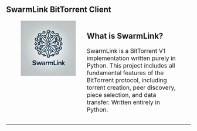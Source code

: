 ## SwarmLink BitTorrent Client

<style>
  .container {
    display: flex;
    align-items: flex-start;
  }
  .container img {
    width: 150px;
    margin-right: 20px;
  }
  .container .text {
    margin-left: 10px;
  }
  .container .text p {
    font-size: 16px;
  }
</style>

<figure class="container">
  <img src="Documentation/images/SwarmLink_logo.webp" alt="SwarmLink Logo">
  <figcaption class="text">
    <h2>What is SwarmLink?</h2>
    <p>
      SwarmLink is a BitTorrent V1 implementation written purely in Python. This project includes all fundamental features of the BitTorrent protocol, including torrent creation, peer discovery, piece selection, and data transfer. Written entirely in Python.
    </p>
  </figcaption>
</figure>

***
